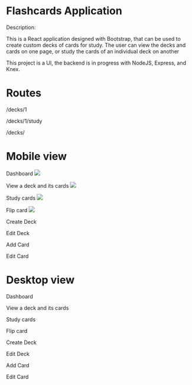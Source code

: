 # Flashcards Application

Description: 

This is a React application designed with Bootstrap, that can be used to create custom decks of cards for study. The user can view the decks and cards on one page, or study the cards of an individual deck on another

This project is a UI, the backend is in progress with NodeJS, Express, and Knex.
# Routes
/decks/1

/decks/1/study

/decks/
# Mobile view 

Dashboard
![](/public/Flashcards_Dashboard.png)

View a deck and its cards
![](/public/View_Deck.png)

Study cards
![](/public/Study_View.png)

Flip card
![](/public/Flip_Next_Button.png)

Create Deck

Edit Deck

Add Card

Edit Card

# Desktop view

Dashboard

View a deck and its cards

Study cards

Flip card

Create Deck

Edit Deck

Add Card

Edit Card